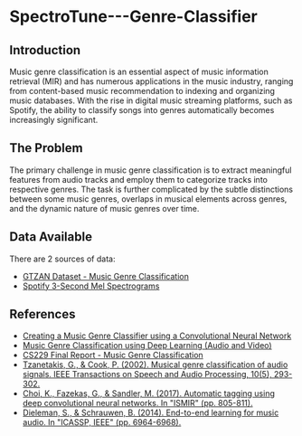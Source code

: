 # SpectroTune---Genre-Classifier

## Introduction
Music genre classification is an essential aspect of music information retrieval (MIR) and has numerous applications in the music industry, ranging from content-based music recommendation to indexing and organizing music databases. With the rise in digital music streaming platforms, such as Spotify, the ability to classify songs into genres automatically becomes increasingly significant.

## The Problem
The primary challenge in music genre classification is to extract meaningful features from audio tracks and employ them to categorize tracks into respective genres. The task is further complicated by the subtle distinctions between some music genres, overlaps in musical elements across genres, and the dynamic nature of music genres over time.

## Data Available
There are 2 sources of data:
- [GTZAN Dataset - Music Genre Classification](https://www.kaggle.com/datasets/andradaolteanu/gtzan-dataset-music-genre-classification?select=Data)
- [Spotify 3-Second Mel Spectrograms](https://www.kaggle.com/datasets/mrodriguez2/spotify-3-second-mel-spectrograms)

## References
- [Creating a Music Genre Classifier using a Convolutional Neural Network](https://glenn-viroux.medium.com/creating-a-music-genre-classifier-using-a-convolutional-neural-network-548d06658cee)
- [Music Genre Classification using Deep Learning (Audio and Video)](https://medium.com/@aritrachowdhury95/music-genre-classification-using-deep-learning-audio-and-video-770173980104)
- [CS229 Final Report - Music Genre Classification](https://www.scribd.com/document/527508484/music-5)
- [Tzanetakis, G., & Cook, P. (2002). Musical genre classification of audio signals. IEEE Transactions on Speech and Audio Processing, 10(5), 293-302.](https://ieeexplore-ieee-org.ezproxy.lib.utexas.edu/stamp/stamp.jsp?tp=&arnumber=1021072)
- [Choi, K., Fazekas, G., & Sandler, M. (2017). Automatic tagging using deep convolutional neural networks. In "ISMIR" (pp. 805-811).](https://arxiv.org/pdf/1606.00298.pdf)
- [Dieleman, S., & Schrauwen, B. (2014). End-to-end learning for music audio. In "ICASSP, IEEE" (pp. 6964-6968).](https://arxiv.org/pdf/2105.11836.pdf)
